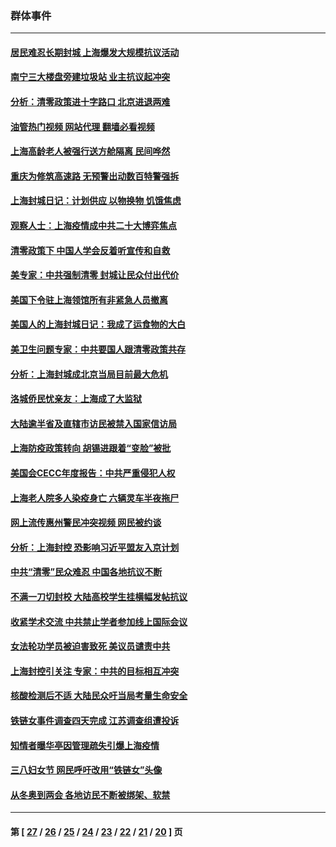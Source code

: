 ### 群体事件
---
#### [居民难忍长期封城 上海爆发大规模抗议活动](../../pages/ncid279/n13724894.md?05102045) 
#### [南宁三大楼盘旁建垃圾站 业主抗议起冲突](../../pages/ncid279/n13723244.md?05102045) 
#### [分析：清零政策进十字路口 北京进退两难](../../pages/ncid279/n13722760.md?05102045) 
#### [油管热门视频 网站代理 翻墙必看视频](http://209.222.30.114:81/youtube.html?05102045)
#### [上海高龄老人被强行送方舱隔离 民间哗然](../../pages/ncid279/n13717318.md?05102045) 
#### [重庆为修筑高速路 无预警出动数百特警强拆](../../pages/ncid279/n13716893.md?05102045) 
#### [上海封城日记：计划供应 以物换物 饥饿焦虑](../../pages/ncid279/n13715646.md?05102045) 
#### [观察人士：上海疫情成中共二十大博弈焦点](../../pages/ncid279/n13713349.md?05102045) 
#### [清零政策下 中国人学会反着听宣传和自救](../../pages/ncid279/n13711002.md?05102045) 
#### [美专家：中共强制清零 封城让民众付出代价](../../pages/ncid279/n13709482.md?05102045) 
#### [美国下令驻上海领馆所有非紧急人员撤离](../../pages/ncid279/n13709373.md?05102045) 
#### [美国人的上海封城日记：我成了运食物的大白](../../pages/ncid279/n13707573.md?05102045) 
#### [美卫生问题专家：中共要国人跟清零政策共存](../../pages/ncid279/n13705925.md?05102045) 
#### [分析：上海封城成北京当局目前最大危机](../../pages/ncid279/n13702771.md?05102045) 
#### [洛城侨民忧亲友：上海成了大监狱](../../pages/ncid279/n13693937.md?05102045) 
#### [大陆逾半省及直辖市访民被禁入国家信访局](../../pages/ncid279/n13689201.md?05102045) 
#### [上海防疫政策转向 胡锡进跟着“变脸”被批](../../pages/ncid279/n13688098.md?05102045) 
#### [美国会CECC年度报告：中共严重侵犯人权](../../pages/ncid279/n13687784.md?05102045) 
#### [上海老人院多人染疫身亡 六辆灵车半夜拖尸](../../pages/ncid279/n13687060.md?05102045) 
#### [网上流传惠州警民冲突视频 网民被约谈](../../pages/ncid279/n13687562.md?05102045) 
#### [分析：上海封控 恐影响习近平盟友入京计划](../../pages/ncid279/n13686881.md?05102045) 
#### [中共“清零”民众难忍 中国各地抗议不断](../../pages/ncid279/n13685186.md?05102045) 
#### [不满一刀切封校 大陆高校学生挂横幅发帖抗议](../../pages/ncid279/n13683669.md?05102045) 
#### [收紧学术交流 中共禁止学者参加线上国际会议](../../pages/ncid279/n13684255.md?05102045) 
#### [女法轮功学员被迫害致死 美议员谴责中共](../../pages/ncid279/n13682069.md?05102045) 
#### [上海封控引关注 专家：中共的目标相互冲突](../../pages/ncid279/n13679402.md?05102045) 
#### [核酸检测后不适 大陆民众吁当局考量生命安全](../../pages/ncid279/n13674223.md?05102045) 
#### [铁链女事件调查四天完成 江苏调查组遭投诉](../../pages/ncid279/n13673940.md?05102045) 
#### [知情者曝华亭因管理疏失引爆上海疫情](../../pages/ncid279/n13642418.md?05102045) 
#### [三八妇女节 网民呼吁改用“铁链女”头像](../../pages/ncid279/n13629332.md?05102045) 
#### [从冬奥到两会 各地访民不断被绑架、软禁](../../pages/ncid279/n13623432.md?05102045) 

---
#### 第 [ [27](./27.md?05102045) / [26](./26.md?05102045) / [25](./25.md?05102045) / [24](./24.md?05102045) / [23](./23.md?05102045) / [22](./22.md?05102045) / [21](./21.md?05102045) / [20](./20.md?05102045) ] 页
